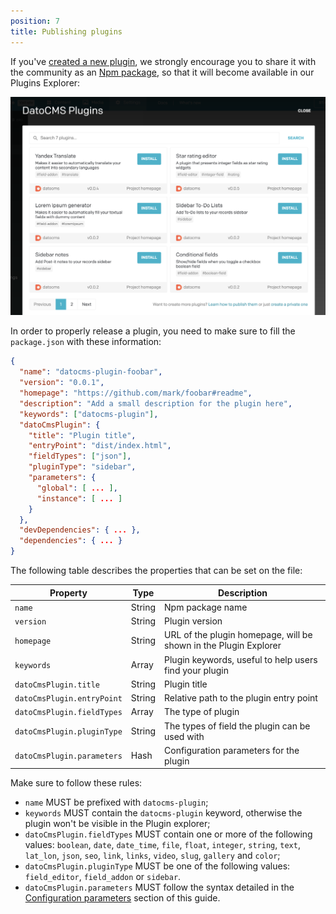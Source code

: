 ```yaml
---
position: 7
title: Publishing plugins
---
```


If you've [created a new plugin](/docs/plugins/creating-a-new-plugin/), we strongly encourage you to share it with the community as an [Npm package](https://www.npmjs.com/), so that it will become available in our Plugins Explorer:

![foo](../images/plugins/explorer.png)

In order to properly release a plugin, you need to make sure to fill the `package.json` with these information:

```json
{
  "name": "datocms-plugin-foobar",
  "version": "0.0.1",
  "homepage": "https://github.com/mark/foobar#readme",
  "description": "Add a small description for the plugin here",
  "keywords": ["datocms-plugin"],
  "datoCmsPlugin": {
    "title": "Plugin title",
    "entryPoint": "dist/index.html",
    "fieldTypes": ["json"],
    "pluginType": "sidebar",
    "parameters": {
      "global": [ ... ],
      "instance": [ ... ]
    }
  },
  "devDependencies": { ... },
  "dependencies": { ... }
}
```

The following table describes the properties that can be set on the file:

Property                     | Type           | Description
-----------------------------|----------------|------------
`name`                       | String         | Npm package name
`version`                    | String         | Plugin version
`homepage`                   | String         | URL of the plugin homepage, will be shown in the Plugin Explorer
`keywords`                   | Array<String>  | Plugin keywords, useful to help users find your plugin
`datoCmsPlugin.title`        | String         | Plugin title
`datoCmsPlugin.entryPoint`   | String         | Relative path to the plugin entry point
`datoCmsPlugin.fieldTypes`   | Array<String>  | The type of plugin
`datoCmsPlugin.pluginType`   | String         | The types of field the plugin can be used with
`datoCmsPlugin.parameters`   | Hash           | Configuration parameters for the plugin

Make sure to follow these rules:

* `name` MUST be prefixed with `datocms-plugin`;
* `keywords` MUST contain the `datocms-plugin` keyword, otherwise the plugin won't be visible in the Plugin explorer;
* `datoCmsPlugin.fieldTypes` MUST contain one or more of the following values: `boolean`, `date`, `date_time`, `file`, `float`, `integer`, `string`, `text`, `lat_lon`, `json`, `seo`, `link`, `links`, `video`, `slug`, `gallery` and `color`;
* `datoCmsPlugin.pluginType` MUST be one of the following values: `field_editor`, `field_addon` or `sidebar`.
* `datoCmsPlugin.parameters` MUST follow the syntax detailed in the [Configuration parameters](/docs/plugins/creating-a-new-plugin/#configuration-parameters) section of this guide.
